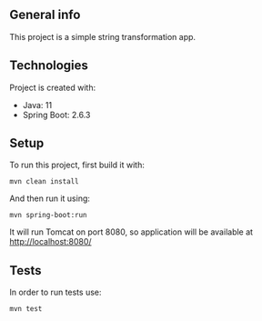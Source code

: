 ## General info
This project is a simple string transformation app.

## Technologies
Project is created with:
* Java: 11
* Spring Boot: 2.6.3

## Setup
To run this project, first build it with:

```
mvn clean install
```

And then run it using:

```
mvn spring-boot:run
```

It will run Tomcat on port 8080, so application will be available at [http://localhost:8080/](http://localhost:8080/)

## Tests

In order to run tests use:

```
mvn test
```
